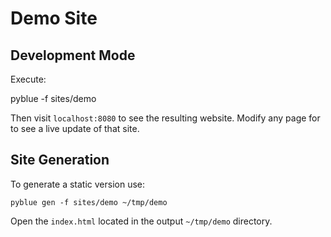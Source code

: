 
Demo Site
=========

Development Mode
-----------------

Execute:

   pyblue -f sites/demo

Then visit `localhost:8080` to see the resulting website.
Modify any page for to see a live update of that site.

Site Generation
---------------

To generate a static version use:

    pyblue gen -f sites/demo ~/tmp/demo

Open the `index.html` located in the output `~/tmp/demo` directory.